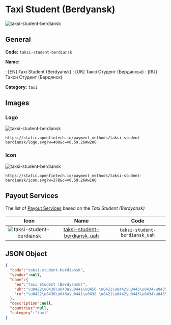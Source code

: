 
# Taxi Student (Berdyansk) 
![taksi-student-berdiansk](https://static.openfintech.io/payment_methods/taksi-student-berdiansk/logo.svg?w=400&c=v0.59.26#w200)  

## General 
**Code:** `taksi-student-berdiansk` 
 
**Name:** 
 
:	[EN] Taxi Student (Berdyansk) 
:	[UK] Таксі Студент (Бердянськ) 
:	[RU] Такси Студент (Бердянск) 
 
**Category:** `taxi` 
 

## Images 

### Logo 
![taksi-student-berdiansk](https://static.openfintech.io/payment_methods/taksi-student-berdiansk/logo.svg?w=400&c=v0.59.26#w200)  

```
https://static.openfintech.io/payment_methods/taksi-student-berdiansk/logo.svg?w=400&c=v0.59.26#w200
```  

### Icon 
![taksi-student-berdiansk](https://static.openfintech.io/payment_methods/taksi-student-berdiansk/icon.svg?w=278&c=v0.59.26#w100)  

```
https://static.openfintech.io/payment_methods/taksi-student-berdiansk/icon.svg?w=278&c=v0.59.26#w100
```  

## Payout Services 
 
The list of [Payout Services](/payout-services/) based on the _Taxi Student (Berdyansk)_ 

|Icon|Name|Code| 
|:---:|:---:|:---:| 
|![taksi-student-berdiansk](https://static.openfintech.io/payout_methods/taksi-student-berdiansk/icon.svg?w=278&c=v0.59.26#w40) |[taksi-student-berdiansk_uah](/payout-services/taksi-student-berdiansk_uah/)|`taksi-student-berdiansk_uah`| 
 

## JSON Object 

```json
{
  "code":"taksi-student-berdiansk",
  "vendor":null,
  "name":{
    "en":"Taxi Student (Berdyansk)",
    "uk":"\u0422\u0430\u043a\u0441\u0456 \u0421\u0442\u0443\u0434\u0435\u043d\u0442 (\u0411\u0435\u0440\u0434\u044f\u043d\u0441\u044c\u043a)",
    "ru":"\u0422\u0430\u043a\u0441\u0438 \u0421\u0442\u0443\u0434\u0435\u043d\u0442 (\u0411\u0435\u0440\u0434\u044f\u043d\u0441\u043a)"
  },
  "description":null,
  "countries":null,
  "category":"taxi"
}
```  
